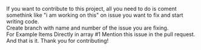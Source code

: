 If you want to contribute to this project, all you need to do is coment somethink like "i am working on this" on issue you want to fix and start writing code.  
Create branch with name and number of the issue you are fixing.  
For Example Items Directly in array #1
Mention this issue in the pull request.  
And that is it.
Thank you for contributing!
